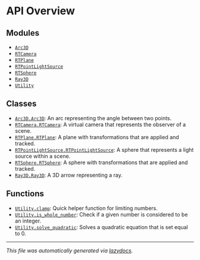 <!-- markdownlint-disable -->

# API Overview

## Modules

- [`Arc3D`](./Arc3D.md#module-arc3d)
- [`RTCamera`](./RTCamera.md#module-rtcamera)
- [`RTPlane`](./RTPlane.md#module-rtplane)
- [`RTPointLightSource`](./RTPointLightSource.md#module-rtpointlightsource)
- [`RTSphere`](./RTSphere.md#module-rtsphere)
- [`Ray3D`](./Ray3D.md#module-ray3d)
- [`Utility`](./Utility.md#module-utility)

## Classes

- [`Arc3D.Arc3D`](./Arc3D.md#class-arc3d): An arc representing the angle between two points.
- [`RTCamera.RTCamera`](./RTCamera.md#class-rtcamera): A virtual camera that represents the observer of a scene.
- [`RTPlane.RTPlane`](./RTPlane.md#class-rtplane): A plane with transformations that are applied and tracked.
- [`RTPointLightSource.RTPointLightSource`](./RTPointLightSource.md#class-rtpointlightsource): A sphere that represents a light source within a scene.
- [`RTSphere.RTSphere`](./RTSphere.md#class-rtsphere): A sphere with transformations that are applied and tracked.
- [`Ray3D.Ray3D`](./Ray3D.md#class-ray3d): A 3D arrow representing a ray.

## Functions

- [`Utility.clamp`](./Utility.md#function-clamp): Quick helper function for limiting numbers.
- [`Utility.is_whole_number`](./Utility.md#function-is_whole_number): Check if a given number is considered to be an integer.
- [`Utility.solve_quadratic`](./Utility.md#function-solve_quadratic): Solves a quadratic equation that is set equal to 0.


---

_This file was automatically generated via [lazydocs](https://github.com/ml-tooling/lazydocs)._
